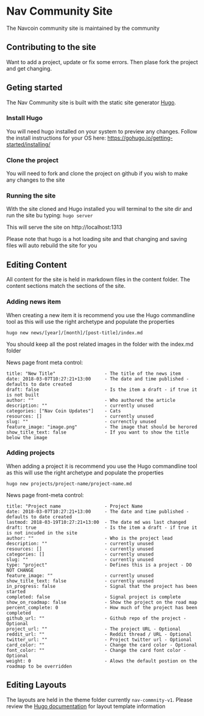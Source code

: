 # Nav Community Site
The Navcoin community site is maintained by the community

## Contributing to the site
Want to add a project, update or fix some errors. Then plase fork the project and get changing.

## Geting started
The Nav Community site is built with the static site generator [Hugo](https://gohugo.io/). 

### Install Hugo
You will need hugo installed on your system to preview any changes. Follow the install instructions for your OS here: 
https://gohugo.io/getting-started/installing/

### Clone the project
You will need to fork and clone the project on github if you wish to make any changes to the site

### Running the site
With the site cloned and Hugo installed you will terminal to the site dir and run the site bu typing:
```hugo server```

This will serve the site on http://localhost:1313

Please note that hugo is a hot loading site and that changing and saving files will auto rebuild the site for you

## Editing Content
All content for the site is held in markdown files in the content folder. The content sections match the sections of the site.

### Adding news item
When creating a new item it is recommend you use the Hugo commandline tool as this will use the right archetype and populate the properties

`hugo new news/[year]/[month]/[post-title]/index.md`

You should keep all the post related images in the folder with the index.md folder

News page front meta control:

```
title: "New Title"                  - The title of the news item
date: 2018-03-07T10:27:21+13:00     - The date and time published - defaults to date created
draft: false                        - Is the item a draft - if true it is not built
author: ""                          - Who authored the article
description: ""                     - currently unused
categories: ["Nav Coin Updates"]    - Cats
resources: []                       - currently unused
slug: ""                            - currenctly unused
feature_image: "image.png"          - The image that should be herored 
show_title_text: false              - If you want to show the title below the image
```

### Adding projects
When adding a project it is recommend you use the Hugo commandline tool as this will use the right archetype and populate the properties

`hugo new projects/project-name/project-name.md`

News page front-meta control:
```
title: "Project name                - Project Name
date: 2018-03-07T10:27:21+13:00     - The date and time published - defaults to date created        
lastmod: 2018-03-19T10:27:21+13:00  - The date md was last changed
draft: true                         - Is the item a draft - if true it is not incuded in the site
author: ""                          - Who is the project lead
description: ""                     - currently unused
resources: []                       - currently unused
categories: []                      - currently unused
slug: ""                            - currently unused
type: "project"                     - Defines this is a project - DO NOT CHANGE
feature_image: ""                   - currently unused
show_title_text: false              - currently unused
in_progress: false                  - Signal that the project has been started
completed: false                    - Signal project is complete
show_on_roadmap: false              - Show the project on the road map
percent_complete: 0                 - How much of the project has been completed
github_url: ""                      - Github repo of the project - Optional
project_url: ""                     - The project URL - Optional
reddit_url: ""                      - Reddit thread / URL - Optional
twitter_url: ""                     - Project twitter url - Optional
card_color: ""                      - Change the card color - Optional
font_color: ""                      - Change the card font color - Optional
weight: 0                           - Alows the default postion on the roadmap to be overridden
```
## Editing Layouts
The layouts are held in the theme folder currently `nav-commnity-v1`. Please review the [Hugo documentation](https://gohugo.io/documentation/) for layout template information

